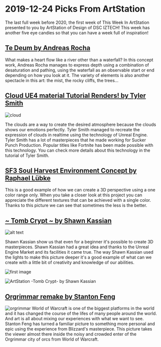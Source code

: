 # 2019-12-24 Picks From ArtStation
The last full week before 2020, the first week of This Week In ArtStation presented to you by ArtStation of Design of DSC IZTECH! This week has another five eye candies so that you can have a week full of inspiration!

## [Te Deum by Andreas Rocha](https://www.artstation.com/artwork/e0L8rZ)
What makes a heart flow like a river other than a waterfall? In this concept work, Andreas Rocha manages to express depth using a combination of desaturation and pathing, using the waterfall as an observable start or end depending on how you look at it. The variety of elements is also another spectacle in this art: the mist, the rocky cliffs, the trees...

## [Cloud UE4 material Tutorial Renders! by Tyler Smith](https://www.artstation.com/artwork/aRgGDJ)

![cloud](https://cdnb.artstation.com/p/assets/images/images/015/732/147/large/tyler-smith-render06.jpg?1549419596 "")

The clouds are a way to create the desired atmosphere because the clouds shows our emotions perfectly. Tyler Smith managed to recreate the expression of clouds in realtime using the technology of Unreal Engine. Tyler Smith has a lot of masterpieces that he made working for Sucker Punch Production. Popular titles like Fortnite has been made possible with this technology. You can check more details about this technology in the tutorial of Tyler Smith.

## [SF3 Soul Harvest Environment Concept by Raphael Lübke](https://www.artstation.com/artwork/Oy3Wqb)
This is a good example of how we can create a 3D perspective using a one color range only. When you take a closer look at this project you can appreciate the different textures that can be achieved with a single color. Thanks to this picture we can see that sometimes the less is the better.

## [~ Tomb Crypt ~ by Shawn Kassian](https://www.artstation.com/artwork/A9arxq)

![alt text](https://cdna.artstation.com/p/assets/images/images/018/728/448/large/shawn-kassian-funproject-4.jpg?1560470729)

Shawn Kassian show us that even for a beginner it's possible to create 3D masterpieces. Shawn Kassian had a great idea and thanks to the Unreal Engine Market and its facilities it came true. The way Shawn Kassian used the lights to make this picture deeper it's a good example of what can we create with a little bit of creativity and knowledge of our abilities.

![first image](https://cdna.artstation.com/p/assets/images/images/018/728/448/large/shawn-kassian-funproject-4.jpg?1560470729)

![ArtStation -Tomb Crypt- by Shawn Kassian](https://cdnb.artstation.com/p/assets/images/images/018/728/447/large/shawn-kassian-funproject-3.jpg?1560470726)

## [Orgrimmar remake by Stanton Feng](https://www.artstation.com/artwork/aRVPXk)
![orgrimmar](https://cdnb.artstation.com/p/assets/images/images/021/122/295/large/stanton-feng-orgrimmar-b-version.jpg?1570475144)
World of Warcraft is one of the biggest platforms in the world and it has changed the course of the lifes of many people around the world. And art is all about mixing our experiences with what we want to see. Stanton Feng has turned a familiar picture to something more personal and epic using the experience from Blizzard's masterpiece. This picture takes the viewer almost there inside the noisy and crowded enter of the Orgrimmar city of orcs from World of Warcraft.
